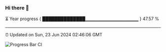 ### Hi there 👋

⏳ Year progress { ██████████████▁▁▁▁▁▁▁▁▁▁▁▁▁▁▁▁ } 47.57 %

---

⏰ Updated on Sun, 23 Jun 2024 02:46:06 GMT

![Progress Bar CI](https://github.com/IshwaranRudhara/GIT-ACTION/workflows/Progress%20Bar%20CI/badge.svg)
